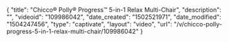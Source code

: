 {
    "title": "Chicco&reg; Polly&reg; Progress&trade; 5-in-1 Relax Multi-Chair",
    "description": "",
    "videoid": "109986042",
    "date_created": "1502521971",
    "date_modified": "1504247456",
    "type": "captivate",
    "layout": "video",
    "url": "\/v\/chicco-polly-progress-5-in-1-relax-multi-chair\/109986042"
}